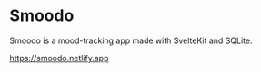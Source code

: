 # Smoodo

Smoodo is a mood-tracking app made with SvelteKit and SQLite.

<https://smoodo.netlify.app>
